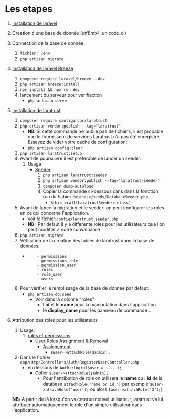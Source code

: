 # Les etapes

1. [Installation de laravel](https://laravel.com/docs/8.x/installation)
2. Creation d'une base de donnée (utf8mb4_unicode_ci)
3. Connection de la base de donnée:
    1. `fichier: .env`
    2. `php artisan migrate`
4. [Installation de laravel Breeze](https://laravel.com/docs/8.x/starter-kits) 
    1. `composer require laravel/breeze --dev`
    2. `php artisan breeze:install`
    3. `npm install && npm run dev`
    4. lancement du serveur pour verifiaction
        - `php artisan serve`
5. [Installation de laratrust](https://laratrust.santigarcor.me/docs/6.x/installation.html)
    1. `composer require santigarcor/laratrust`
    2. `php artisan vendor:publish --tag="laratrust"`
        - **NB**: Si cette commande ne publie pas de fichiers, il est probable que le fournisseur de services Laratrust n'a pas été enregistré. 
        Essayez de vider votre cache de configuration:
        - `php artisan config:clear`
    3. `php artisan laratrust:setup`
    4. Avant de poursuivre il est preferable de lancer un seeder: 
        1. Usage
            - [Seeder](https://laratrust.santigarcor.me/docs/6.x/usage/seeder.html)
                1. `php artisan laratrust:seeder`
                2. `php artisan vendor:publish --tag="laratrust-seeder"`
                3. `composer dump-autoload`
                4. Copier la commande ci-dessous dans dans la fonction run du fichier `database/seeds/DatabaseSeeder.php`
                    - `$this->call(LaratrustSeeder::class);` 
    5. Avant de lance la migration et le seeder: on peut configurer les roles en ce qui concerne l'application. 
        - voir le fichier:`config/laratrust_seeder.php`
        - **NB** : Par defaut il y a differente roles pour les utilisateurs que l'on peut modifier à notre convainance
    6. `php artisan migrate`
    7. Véfication de la creation des tables de laratrust dans la base de données:
        -   ```
                - permissions
                - permissions_role
                - permission_user
                - roles
                - role_user
                - users
            ```
    8. Pour vérifier le remplissage de la base de donnée par defaut:
        - `php artisan db:seed`
            - Voir dans la colonne "roles"
                - l'**id** et le **name** pour la manipulation dans l'application
                - le **display_name** pour les panneau de commande ...
6. Attribution des roles pour les utilisateurs 
    1. Usage:
        1. [roles et permissions](https://laratrust.santigarcor.me/docs/6.x/usage/roles-and-permissions.html)
            - [User Roles Assignment & Removal](https://laratrust.santigarcor.me/docs/6.x/usage/roles-and-permissions.html#user-roles-assignment-removal)
                - [Assignement](https://laratrust.santigarcor.me/docs/6.x/usage/roles-and-permissions.html#assignment-2)
                    - `$user->attachRole($admin);`
    2. Dans le fichier `app/Http/Controllers/Auth/RegisterUserController.php`
        - en dessous de `Auth::login($user = .....);`
            - Coller `$user->attachRole($admin);`
                - Pour l'attribution de role on utilisera le **name** ou l'**id** de la database `attachRole('name or id ')` 
                par exemple `$user->attachRole('user');` ou alors `$user->attachRole('2');`)

    **NB:** A partir de là lorsqu'on va creerun nouvel utilisateur, laratrust va lui attribuer automatiquement le role d'un simple utilisateur dans l'application.